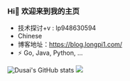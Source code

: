 ### Hi👋 欢迎来到我的主页 


- 技术探讨+v : lp948630594
- Chinese
- 博客地址：https://blog.longpi1.com/
- ⚡ Go, Java, Python, ...

![Dusai's GitHub stats](https://github-readme-stats.vercel.app/api?username=longpi1)
![](https://github-profile-summary-cards.vercel.app/api/cards/profile-details?username=longpi1&theme=github)


